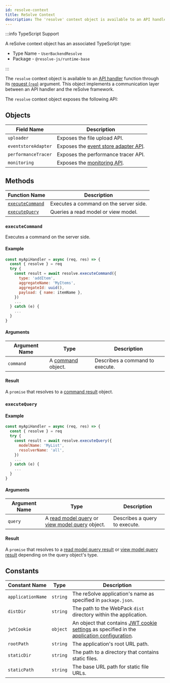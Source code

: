 ```yaml
---
id: resolve-context
title: ReSolve Context
description: The 'resolve' context object is available to an API handler function through its request (req) argument. This object implements a communication layer between an API handler and the reSolve framework.
---
```


:::info TypeScript Support

A reSolve context object has an associated TypeScript type:

- Type Name - `UserBackendResolve`
- Package - `@resolve-js/runtime-base`

:::

The `resolve` context object is available to an [API handler](api-handler.md) function through its [request (`req`)](api-handler.md#request) argument. This object implements a communication layer between an API handler and the reSolve framework.

The `resolve` context object exposes the following API:

## Objects

| Field Name          | Description                                                       |
| ------------------- | ----------------------------------------------------------------- |
| `uploader`          | Exposes the file upload API.                                      |
| `eventstoreAdapter` | Exposes the [event store adapter API](../event-store-adapter.md). |
| `performanceTracer` | Exposes the performance tracer API.                               |
| `monitoring`        | Exposes the [monitoring API](../monitoring/monitoring.md).        |

## Methods

| Function Name                       | Description                            |
| ----------------------------------- | -------------------------------------- |
| [`executeCommand`](#executecommand) | Executes a command on the server side. |
| [`executeQuery`](#executequery)     | Queries a read model or view model.    |

### `executeCommand`

Executes a command on the server side.

#### Example

```js
const myApiHandler = async (req, res) => {
  const { resolve } = req
  try {
    const result = await resolve.executeCommand({
      type: 'addItem',
      aggregateName: 'MyItems',
      aggregateId: uuid(),
      payload: { name: itemName },
    })
    ...
  } catch (e) {
    ...
  }
}
```

#### Arguments

| Argument Name | Type                                              | Description                     |
| ------------- | ------------------------------------------------- | ------------------------------- |
| `command`     | A [command](../command.md#command-object) object. | Describes a command to execute. |

#### Result

A `promise` that resolves to a [command result](../command.md#command-result-object) object.

### `executeQuery`

#### Example

```js
const myApiHandler = async (req, res) => {
  const { resolve } = req
  try {
    const result = await resolve.executeQuery({
      modelName: 'MyList',
      resolverName: 'all',
    })
    ...
  } catch (e) {
    ...
  }
}
```

#### Arguments

| Argument Name | Type                                                                                                                         | Description                   |
| ------------- | ---------------------------------------------------------------------------------------------------------------------------- | ----------------------------- |
| `query `      | A [read model query](../read-model/query.md#query-object) or [view model query](../view-model/query.md#query-object) object. | Describes a query to execute. |

#### Result

A `promise` that resolves to a [read model query result](../read-model/query.md#result-object) or [view model query result](../view-model/query.md#result-object) depending on the query object's type.

## Constants

| Constant Name     | Type     | Description                                                                                                                                                                      |
| ----------------- | -------- | -------------------------------------------------------------------------------------------------------------------------------------------------------------------------------- |
| `applicationName` | `string` | The reSolve application's name as specified in `package.json`.                                                                                                                   |
| `distDir`         | `string` | The path to the WebPack `dist` directory within the application.                                                                                                                 |
| `jwtCookie`       | `object` | An object that contains [JWT cookie settings](../../application-configuration.md#jwtcookie) as specified in the [application configuration](../../application-configuration.md). |
| `rootPath`        | `string` | The application's root URL path.                                                                                                                                                 |
| `staticDir`       | `string` | The path to a directory that contains static files.                                                                                                                              |
| `staticPath`      | `string` | The base URL path for static file URLs.                                                                                                                                          |
